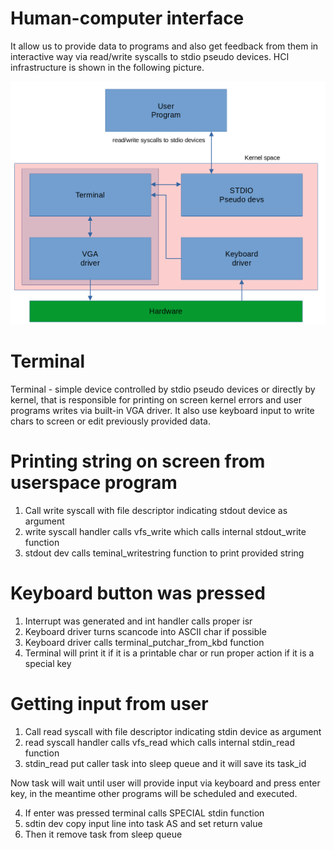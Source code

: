 # Human-computer interface
It allow us to provide data to programs and also get feedback from them in interactive way via read/write syscalls to stdio pseudo devices. HCI infrastructure is shown in the following picture.   

![HCI infrastructure](../drawings/human_computer_interface.png "HCI infrastructure")



# Terminal
Terminal - simple device controlled by stdio pseudo devices or directly by kernel, that is responsible for printing on screen kernel errors and user programs writes via built-in VGA driver. It also use keyboard input to write chars to screen or edit previously provided data.   

# Printing string on screen from userspace program
1. Call write syscall with file descriptor indicating stdout device as argument
2. write syscall handler calls vfs_write which calls internal stdout_write function
3. stdout dev calls teminal_writestring function to print provided string

# Keyboard button was pressed
1. Interrupt was generated and int handler calls proper isr
2. Keyboard driver turns scancode into ASCII char if possible
3. Keyboard driver calls terminal_putchar_from_kbd function   
4. Terminal will print it if it is a printable char or run proper action if it is a special key

# Getting input from user
1. Call read syscall with file descriptor indicating stdin device as argument
2. read syscall handler calls vfs_read which calls internal stdin_read function
3. stdin_read put caller task into sleep queue and it will save its task_id   

Now task will wait until user will provide input via keyboard and press enter key, in the meantime other programs will be scheduled and executed.

4. If enter was pressed terminal calls SPECIAL stdin function
5. sdtin dev copy input line into task AS and set return value
6. Then it remove task from sleep queue